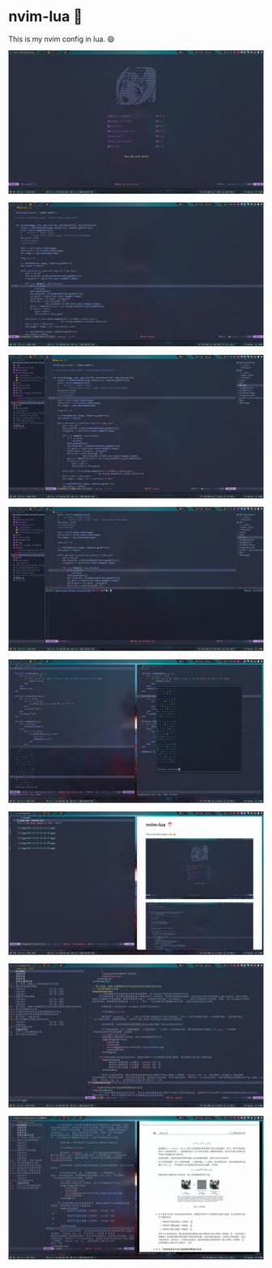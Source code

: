 # nvim-lua :shaved_ice:
This is my nvim config in lua. :smile:

![](img/2021-12-23-11-13-27.png)
 
![](img/2021-12-23-11-09-40.png)

![](img/2021-12-23-11-10-24.png)

![](img/2021-12-23-11-11-29.png)

![](img/2021-12-23-11-12-59.png)

![](img/2021-12-23-11-14-29.png)

![](img/2021-12-23-11-18-17.png)

![](img/2021-12-23-11-19-23.png)
